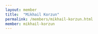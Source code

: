 ```yaml
---
layout: member
title:  "Mikhail Korzun"
permalink: /members/mikhail-korzun.html
member: mikhail-korzun
---
```

